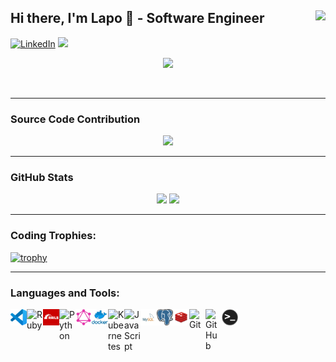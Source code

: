 ## Hi there, I'm Lapo 👋 - Software Engineer <img align="right" src="https://komarev.com/ghpvc/?username=LapoElisacci&label=VIEWS&color=lightgrey" />

[![LinkedIn][linkedin-shield]][linkedin-url]
![][ruby-shield]

<p align="center">
  <img src="https://raw.githubusercontent.com/abhisheknaiidu/abhisheknaiidu/master/code.gif" />
</p>

<br />

---

### Source Code Contribution

<p align="center">
  <img src="https://github-readme-streak-stats.herokuapp.com/?user=LapoElisacci" />
</p>

---

### GitHub Stats

<p align="center">
  <img src="https://github.com/LapoElisacci/github-stats/blob/master/generated/overview.svg" />
  <img src="https://github.com/LapoElisacci/github-stats/blob/master/generated/languages.svg" />
</p>

---

### Coding Trophies:

[![trophy](https://github-profile-trophy.vercel.app/?username=LapoElisacci&no-bg=true&title=MultipleLang,Commit)](https://github.com/ryo-ma/github-profile-trophy)

---

### Languages and Tools:

<img align="left" alt="Visual Studio Code" width="26px" src="https://raw.githubusercontent.com/github/explore/80688e429a7d4ef2fca1e82350fe8e3517d3494d/topics/visual-studio-code/visual-studio-code.png" />
<img align="left" alt="Ruby" width="26px" src="https://raw.githubusercontent.com/jmnote/z-icons/master/svg/ruby.svg" />
<img align="left" alt="Rails" width="26px" src="https://raw.githubusercontent.com/github/explore/80688e429a7d4ef2fca1e82350fe8e3517d3494d/topics/rails/rails.png" />
<img align="left" alt="Python" width="26px" src="https://raw.githubusercontent.com/jmnote/z-icons/master/svg/python.svg" />
<img align="left" alt="GraphQL" width="26px" src="https://raw.githubusercontent.com/github/explore/80688e429a7d4ef2fca1e82350fe8e3517d3494d/topics/graphql/graphql.png" />
<img align="left" alt="Docker" width="26px" src="https://raw.githubusercontent.com/github/explore/80688e429a7d4ef2fca1e82350fe8e3517d3494d/topics/docker/docker.png" />
<img align="left" alt="Kubernetes" width="26px" src="https://raw.githubusercontent.com/jmnote/z-icons/master/svg/kubernetes.svg" />
<img align="left" alt="JavaScript" width="26px" src="https://raw.githubusercontent.com/jmnote/z-icons/master/svg/javascript.svg" />
<img align="left" alt="MySQL" width="26px" src="https://raw.githubusercontent.com/github/explore/80688e429a7d4ef2fca1e82350fe8e3517d3494d/topics/mysql/mysql.png" />
<img align="left" alt="Postgres" width="26px" src="https://raw.githubusercontent.com/github/explore/80688e429a7d4ef2fca1e82350fe8e3517d3494d/topics/postgresql/postgresql.png" />
<img align="left" alt="Redis" width="26px" src="https://raw.githubusercontent.com/github/explore/80688e429a7d4ef2fca1e82350fe8e3517d3494d/topics/redis/redis.png" />
<img align="left" alt="Git" width="26px" src="https://raw.githubusercontent.com/jmnote/z-icons/master/svg/git.svg" />
<img align="left" alt="GitHub" width="26px" src="https://raw.githubusercontent.com/jmnote/z-icons/master/svg/github.svg" />
<img align="left" alt="Terminal" width="26px" src="https://raw.githubusercontent.com/github/explore/80688e429a7d4ef2fca1e82350fe8e3517d3494d/topics/terminal/terminal.png" />



<!-- MARKDOWN LINKS & IMAGES -->
[code-gif-url]: https://raw.githubusercontent.com/abhisheknaiidu/abhisheknaiidu/master/code.gif
[linkedin-shield]: https://img.shields.io/badge/LinkedIn-0077B5?style=for-the-badge&logo=linkedin&logoColor=white
[linkedin-url]: https://www.linkedin.com/in/lapo-elisacci-8824501b3/
[ruby-shield]: https://img.shields.io/badge/Ruby-CC342D?style=for-the-badge&logo=ruby&logoColor=white
